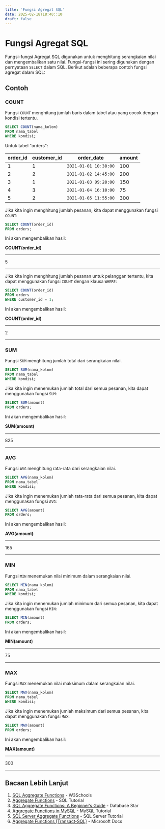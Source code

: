 ```yaml
---
title: 'Fungsi Agregat SQL'
date: 2025-02-18T18:40::10
draft: false
---
```


# Fungsi Agregat SQL

Fungsi-fungsi Agregat SQL digunakan untuk menghitung serangkaian nilai dan mengembalikan satu nilai. Fungsi-fungsi ini sering digunakan dengan pernyataan `SELECT` dalam SQL. Berikut adalah beberapa contoh fungsi agregat dalam SQL:

## Contoh

### COUNT

Fungsi `COUNT` menghitung jumlah baris dalam tabel atau yang cocok dengan kondisi tertentu.

```sql
SELECT COUNT(nama_kolom)
FROM nama_tabel
WHERE kondisi;
```

Untuk tabel "orders":

| order_id | customer_id | order_date            | amount |
| -------- | ----------- | --------------------- | ------ |
| 1        | 1           | `2021-01-01 10:30:00` | 100    |
| 2        | 2           | `2021-01-02 14:45:00` | 200    |
| 3        | 1           | `2021-01-03 09:20:00` | 150    |
| 4        | 3           | `2021-01-04 16:10:00` | 75     |
| 5        | 2           | `2021-01-05 11:55:00` | 300    |

Jika kita ingin menghitung jumlah pesanan, kita dapat menggunakan fungsi `COUNT`:

```sql
SELECT COUNT(order_id)
FROM orders;
```

Ini akan mengembalikan hasil:

**COUNT(order_id)**

---

5

---

Jika kita ingin menghitung jumlah pesanan untuk pelanggan tertentu, kita dapat menggunakan fungsi `COUNT` dengan klausa `WHERE`:

```sql
SELECT COUNT(order_id)
FROM orders
WHERE customer_id = 1;
```

Ini akan mengembalikan hasil:

**COUNT(order_id)**

---

2

---

### SUM

Fungsi `SUM` menghitung jumlah total dari serangkaian nilai.

```sql
SELECT SUM(nama_kolom)
FROM nama_tabel
WHERE kondisi;
```

Jika kita ingin menemukan jumlah total dari semua pesanan, kita dapat menggunakan fungsi `SUM`:

```sql
SELECT SUM(amount)
FROM orders;
```

Ini akan mengembalikan hasil:

**SUM(amount)**

---

825

---

### AVG

Fungsi `AVG` menghitung rata-rata dari serangkaian nilai.

```sql
SELECT AVG(nama_kolom)
FROM nama_tabel
WHERE kondisi;
```

Jika kita ingin menemukan jumlah rata-rata dari semua pesanan, kita dapat menggunakan fungsi `AVG`:

```sql
SELECT AVG(amount)
FROM orders;
```

Ini akan mengembalikan hasil:

**AVG(amount)**

---

165

---

### MIN

Fungsi `MIN` menemukan nilai minimum dalam serangkaian nilai.

```sql
SELECT MIN(nama_kolom)
FROM nama_tabel
WHERE kondisi;
```

Jika kita ingin menemukan jumlah minimum dari semua pesanan, kita dapat menggunakan fungsi `MIN`:

```sql
SELECT MIN(amount)
FROM orders;
```

Ini akan mengembalikan hasil:

**MIN(amount)**

---

75

---

### MAX

Fungsi `MAX` menemukan nilai maksimum dalam serangkaian nilai.

```sql
SELECT MAX(nama_kolom)
FROM nama_tabel
WHERE kondisi;
```

Jika kita ingin menemukan jumlah maksimum dari semua pesanan, kita dapat menggunakan fungsi `MAX`:

```sql
SELECT MAX(amount)
FROM orders;
```

Ini akan mengembalikan hasil:

**MAX(amount)**

---

300

---

## Bacaan Lebih Lanjut

1. [SQL Aggregate Functions](https://www.w3schools.com/sql/sql_aggregate_functions.asp) - W3Schools
2. [Aggregate Functions](https://www.sqltutorial.org/sql-aggregate-functions/) - SQL Tutorial
3. [SQL Aggregate Functions: A Beginner’s Guide](https://www.databasestar.com/sql-aggregate-functions/) - Database Star
4. [Aggregate Functions in MySQL](https://www.mysqltutorial.org/mysql-aggregate-functions.aspx) - MySQL Tutorial
5. [SQL Server Aggregate Functions](https://www.sqlservertutorial.net/sql-server-aggregate-functions/) - SQL Server Tutorial
6. [Aggregate Functions (Transact-SQL)](https://docs.microsoft.com/en-us/sql/t-sql/functions/aggregate-functions-transact-sql?view=sql-server-ver15) - Microsoft Docs
